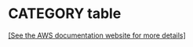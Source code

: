 # CATEGORY table<a name="r_categorytable"></a>

[\[See the AWS documentation website for more details\]](http://docs.aws.amazon.com/redshift/latest/dg/r_categorytable.html)